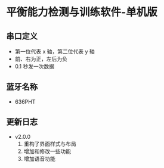 <!--
 * @Author      : Mr.bin
 * @Date        : 2021-09-13 16:46:21
 * @LastEditTime: 2023-03-02 10:33:07
 * @Description : energy-n14-e13-standalone-balance-detection-training
-->

# 平衡能力检测与训练软件-单机版

## 串口定义

- 第一位代表 x 轴，第二位代表 y 轴
- 前、右为正，左后为负
- 0.1 秒发一次数据

## 蓝牙名称

- 636PHT

## 更新日志

- v2.0.0
  1. 重构了界面样式与布局
  2. 增加和修改一些功能
  3. 增加语音功能
